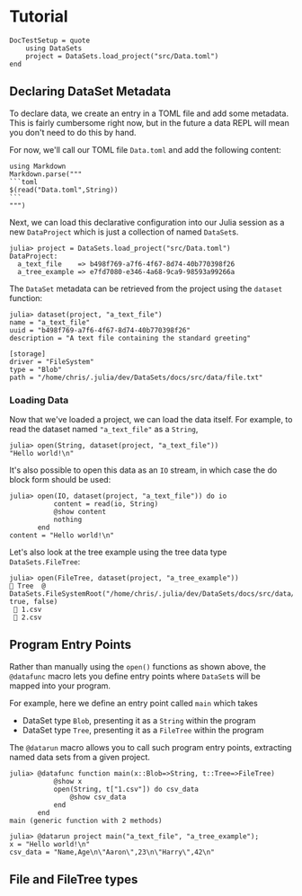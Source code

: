 # Tutorial

```@meta
DocTestSetup = quote
    using DataSets
    project = DataSets.load_project("src/Data.toml")
end
```

## Declaring DataSet Metadata

To declare data, we create an entry in a TOML file and add some metadata. 
This is fairly cumbersome right now, but in the future a data REPL will
mean you don't need to do this by hand.

For now, we'll call our TOML file `Data.toml` and add the following content:

````@eval
using Markdown
Markdown.parse("""
```toml
$(read("Data.toml",String))
```
""")
````


Next, we can load this declarative configuration into our Julia session as a
new `DataProject` which is just a collection of named `DataSet`s.

```jldoctest
julia> project = DataSets.load_project("src/Data.toml")
DataProject:
  a_text_file    => b498f769-a7f6-4f67-8d74-40b770398f26
  a_tree_example => e7fd7080-e346-4a68-9ca9-98593a99266a
```

The `DataSet` metadata can be retrieved from the project using the `dataset`
function:

```jldoctest
julia> dataset(project, "a_text_file")
name = "a_text_file"
uuid = "b498f769-a7f6-4f67-8d74-40b770398f26"
description = "A text file containing the standard greeting"

[storage]
driver = "FileSystem"
type = "Blob"
path = "/home/chris/.julia/dev/DataSets/docs/src/data/file.txt"
```

### Loading Data

Now that we've loaded a project, we can load the data itself. For example, to
read the dataset named `"a_text_file"` as a `String`,

```jldoctest
julia> open(String, dataset(project, "a_text_file"))
"Hello world!\n"
```

It's also possible to open this data as an `IO` stream, in which case the do
block form should be used:

```jldoctest
julia> open(IO, dataset(project, "a_text_file")) do io
           content = read(io, String)
           @show content
           nothing
       end
content = "Hello world!\n"
```

Let's also look at the tree example using the tree data type `DataSets.FileTree`:

```jldoctest
julia> open(FileTree, dataset(project, "a_tree_example"))
📂 Tree  @ DataSets.FileSystemRoot("/home/chris/.julia/dev/DataSets/docs/src/data/csvset", true, false)
 📄 1.csv
 📄 2.csv
```

## Program Entry Points

Rather than manually using the `open()` functions as shown above, the
`@datafunc` macro lets you define entry points where `DataSet`s will be mapped
into your program.

For example, here we define an entry point called `main` which takes
* DataSet type `Blob`, presenting it as a `String` within the program
* DataSet type `Tree`, presenting it as a `FileTree` within the program

The `@datarun` macro allows you to call such program entry points, extracting
named data sets from a given project.

```jldoctest
julia> @datafunc function main(x::Blob=>String, t::Tree=>FileTree)
           @show x
           open(String, t["1.csv"]) do csv_data
               @show csv_data
           end
       end
main (generic function with 2 methods)

julia> @datarun project main("a_text_file", "a_tree_example");
x = "Hello world!\n"
csv_data = "Name,Age\n\"Aaron\",23\n\"Harry\",42\n"
```

## File and FileTree types
